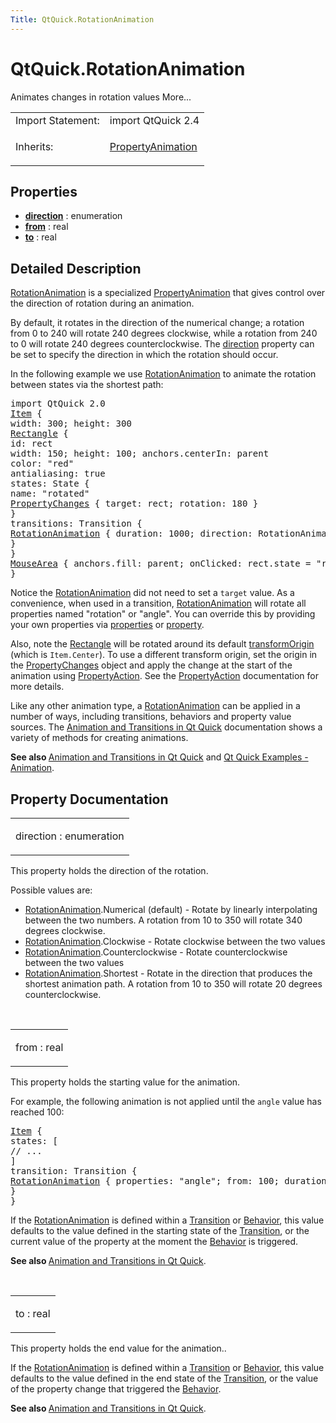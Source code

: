 ```yaml
---
Title: QtQuick.RotationAnimation
---
```


# QtQuick.RotationAnimation

<span class="subtitle"></span>
<!-- $$$RotationAnimation-brief -->
<p>Animates changes in rotation values More...</p>
<!-- @@@RotationAnimation -->
<table class="alignedsummary">
<tr><td class="memItemLeft rightAlign topAlign"> Import Statement:</td><td class="memItemRight bottomAlign"> import QtQuick 2.4</td></tr><tr><td class="memItemLeft rightAlign topAlign"> Inherits:</td><td class="memItemRight bottomAlign"> <p><a href="QtQuick.PropertyAnimation.md">PropertyAnimation</a></p>
</td></tr></table><ul>
</ul>
<h2 id="properties">Properties</h2>
<ul>
<li class="fn"><b><b><a href="#direction-prop">direction</a></b></b> : enumeration</li>
<li class="fn"><b><b><a href="#from-prop">from</a></b></b> : real</li>
<li class="fn"><b><b><a href="#to-prop">to</a></b></b> : real</li>
</ul>
<!-- $$$RotationAnimation-description -->
<h2 id="details">Detailed Description</h2>
</p>
<p><a href="index.html">RotationAnimation</a> is a specialized <a href="https://developer.ubuntu.comapps/qml/sdk-15.04.3/QtQuick.animation/#propertyanimation">PropertyAnimation</a> that gives control over the direction of rotation during an animation.</p>
<p>By default, it rotates in the direction of the numerical change; a rotation from 0 to 240 will rotate 240 degrees clockwise, while a rotation from 240 to 0 will rotate 240 degrees counterclockwise. The <a href="#direction-prop">direction</a> property can be set to specify the direction in which the rotation should occur.</p>
<p>In the following example we use <a href="index.html">RotationAnimation</a> to animate the rotation between states via the shortest path:</p>
<pre class="qml">import QtQuick 2.0
<span class="type"><a href="QtQuick.Item.md">Item</a></span> {
<span class="name">width</span>: <span class="number">300</span>; <span class="name">height</span>: <span class="number">300</span>
<span class="type"><a href="QtQuick.Rectangle.md">Rectangle</a></span> {
<span class="name">id</span>: <span class="name">rect</span>
<span class="name">width</span>: <span class="number">150</span>; <span class="name">height</span>: <span class="number">100</span>; <span class="name">anchors</span>.centerIn: <span class="name">parent</span>
<span class="name">color</span>: <span class="string">&quot;red&quot;</span>
<span class="name">antialiasing</span>: <span class="number">true</span>
<span class="name">states</span>: <span class="name">State</span> {
<span class="name">name</span>: <span class="string">&quot;rotated&quot;</span>
<span class="type"><a href="QtQuick.PropertyChanges.md">PropertyChanges</a></span> { <span class="name">target</span>: <span class="name">rect</span>; <span class="name">rotation</span>: <span class="number">180</span> }
}
<span class="name">transitions</span>: <span class="name">Transition</span> {
<span class="type"><a href="index.html">RotationAnimation</a></span> { <span class="name">duration</span>: <span class="number">1000</span>; <span class="name">direction</span>: <span class="name">RotationAnimation</span>.<span class="name">Counterclockwise</span> }
}
}
<span class="type"><a href="QtQuick.MouseArea.md">MouseArea</a></span> { <span class="name">anchors</span>.fill: <span class="name">parent</span>; <span class="name">onClicked</span>: <span class="name">rect</span>.<span class="name">state</span> <span class="operator">=</span> <span class="string">&quot;rotated&quot;</span> }
}</pre>
<p>Notice the <a href="index.html">RotationAnimation</a> did not need to set a <code>target</code> value. As a convenience, when used in a transition, <a href="index.html">RotationAnimation</a> will rotate all properties named &quot;rotation&quot; or &quot;angle&quot;. You can override this by providing your own properties via <a href="QtQuick.PropertyAnimation.md#properties-prop">properties</a> or <a href="QtQuick.PropertyAnimation.md#property-prop">property</a>.</p>
<p>Also, note the <a href="QtQuick.Rectangle.md">Rectangle</a> will be rotated around its default <a href="QtQuick.Item.md#transformOrigin-prop">transformOrigin</a> (which is <code>Item.Center</code>). To use a different transform origin, set the origin in the <a href="QtQuick.PropertyChanges.md">PropertyChanges</a> object and apply the change at the start of the animation using <a href="QtQuick.PropertyAction.md">PropertyAction</a>. See the <a href="QtQuick.PropertyAction.md">PropertyAction</a> documentation for more details.</p>
<p>Like any other animation type, a <a href="index.html">RotationAnimation</a> can be applied in a number of ways, including transitions, behaviors and property value sources. The <a href="QtQuick.qtquick-statesanimations-animations.md">Animation and Transitions in Qt Quick</a> documentation shows a variety of methods for creating animations.</p>
<p><b>See also </b><a href="QtQuick.qtquick-statesanimations-animations.md">Animation and Transitions in Qt Quick</a> and <a href="https://developer.ubuntu.comapps/qml/sdk-15.04.3/QtQuick.animation/">Qt Quick Examples - Animation</a>.</p>
<!-- @@@RotationAnimation -->
<h2>Property Documentation</h2>
<!-- $$$direction -->
<table class="qmlname"><tr valign="top" id="direction-prop"><td class="tblQmlPropNode"><p><span class="name">direction</span> : <span class="type">enumeration</span></p></td></tr></table><p>This property holds the direction of the rotation.</p>
<p>Possible values are:</p>
<ul>
<li><a href="index.html">RotationAnimation</a>.Numerical (default) - Rotate by linearly interpolating between the two numbers. A rotation from 10 to 350 will rotate 340 degrees clockwise.</li>
<li><a href="index.html">RotationAnimation</a>.Clockwise - Rotate clockwise between the two values</li>
<li><a href="index.html">RotationAnimation</a>.Counterclockwise - Rotate counterclockwise between the two values</li>
<li><a href="index.html">RotationAnimation</a>.Shortest - Rotate in the direction that produces the shortest animation path. A rotation from 10 to 350 will rotate 20 degrees counterclockwise.</li>
</ul>
<!-- @@@direction -->
<br/>
<!-- $$$from -->
<table class="qmlname"><tr valign="top" id="from-prop"><td class="tblQmlPropNode"><p><span class="name">from</span> : <span class="type">real</span></p></td></tr></table><p>This property holds the starting value for the animation.</p>
<p>For example, the following animation is not applied until the <code>angle</code> value has reached 100:</p>
<pre class="qml"><span class="type"><a href="QtQuick.Item.md">Item</a></span> {
<span class="name">states</span>: [
<span class="comment">// ...</span>
]
<span class="name">transition</span>: <span class="name">Transition</span> {
<span class="type"><a href="index.html">RotationAnimation</a></span> { <span class="name">properties</span>: <span class="string">&quot;angle&quot;</span>; <span class="name">from</span>: <span class="number">100</span>; <span class="name">duration</span>: <span class="number">2000</span> }
}
}</pre>
<p>If the <a href="index.html">RotationAnimation</a> is defined within a <a href="QtQuick.qmlexampletoggleswitch.md#transition">Transition</a> or <a href="QtQuick.Behavior.md">Behavior</a>, this value defaults to the value defined in the starting state of the <a href="QtQuick.qmlexampletoggleswitch.md#transition">Transition</a>, or the current value of the property at the moment the <a href="QtQuick.Behavior.md">Behavior</a> is triggered.</p>
<p><b>See also </b><a href="QtQuick.qtquick-statesanimations-animations.md">Animation and Transitions in Qt Quick</a>.</p>
<!-- @@@from -->
<br/>
<!-- $$$to -->
<table class="qmlname"><tr valign="top" id="to-prop"><td class="tblQmlPropNode"><p><span class="name">to</span> : <span class="type">real</span></p></td></tr></table><p>This property holds the end value for the animation..</p>
<p>If the <a href="index.html">RotationAnimation</a> is defined within a <a href="QtQuick.qmlexampletoggleswitch.md#transition">Transition</a> or <a href="QtQuick.Behavior.md">Behavior</a>, this value defaults to the value defined in the end state of the <a href="QtQuick.qmlexampletoggleswitch.md#transition">Transition</a>, or the value of the property change that triggered the <a href="QtQuick.Behavior.md">Behavior</a>.</p>
<p><b>See also </b><a href="QtQuick.qtquick-statesanimations-animations.md">Animation and Transitions in Qt Quick</a>.</p>
<!-- @@@to -->
<br/>
